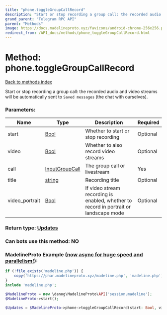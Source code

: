 ```yaml
---
title: "phone.toggleGroupCallRecord"
description: "Start or stop recording a group call: the recorded audio and video streams will be automatically sent to `Saved messages` (the chat with ourselves)."
grand_parent: "Telegram RPC API"
parent: "Methods"
image: https://docs.madelineproto.xyz/favicons/android-chrome-256x256.png
redirect_from: /API_docs/methods/phone_toggleGroupCallRecord.html
---
```

# Method: phone.toggleGroupCallRecord
[Back to methods index](index.html)



Start or stop recording a group call: the recorded audio and video streams will be automatically sent to `Saved messages` (the chat with ourselves).

### Parameters:

| Name     |    Type       | Description | Required |
|----------|---------------|-------------|----------|
|start|[Bool](/API_docs/types/Bool.html) | Whether to start or stop recording | Optional|
|video|[Bool](/API_docs/types/Bool.html) | Whether to also record video streams | Optional|
|call|[InputGroupCall](/API_docs/types/InputGroupCall.html) | The group call or livestream | Yes|
|title|[string](/API_docs/types/string.html) | Recording title | Optional|
|video\_portrait|[Bool](/API_docs/types/Bool.html) | If video stream recording is enabled, whether to record in portrait or landscape mode | Optional|


### Return type: [Updates](/API_docs/types/Updates.html)

### Can bots use this method: **NO**


### MadelineProto Example ([now async for huge speed and parallelism!](https://docs.madelineproto.xyz/docs/ASYNC.html)):


```php
if (!file_exists('madeline.php')) {
    copy('https://phar.madelineproto.xyz/madeline.php', 'madeline.php');
}
include 'madeline.php';

$MadelineProto = new \danog\MadelineProto\API('session.madeline');
$MadelineProto->start();

$Updates = $MadelineProto->phone->toggleGroupCallRecord(start: Bool, video: Bool, call: InputGroupCall, title: 'string', video_portrait: Bool, );
```

